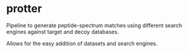 # protter

Pipeline to generate peptide-spectrum matches using different search engines against target and decoy databases.

Allows for the easy addition of datasets and search engines.
